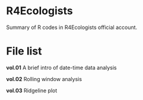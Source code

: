 # R4Ecologists
Summary of R codes in R4Ecologists official account.

# File list

**vol.01** A brief intro of date-time data analysis

**vol.02** Rolling window analysis

**vol.03** Ridgeline plot
